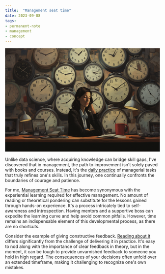 ```yaml
---
title:  "Management seat time"
date: 2023-09-08
tags: 
- permanent-note
- management
- concept
---
```

![Midjourney 5.2 Prompt: a manager seats down on her office desk surrounded by clocks on the wall by Ted McKeever --ar 3:2](notes/attachments/management-seat-time.png)

Unlike data science, where acquiring knowledge can bridge skill gaps, I've discovered that in management, the path to improvement isn't solely paved with books and courses. Instead, it's the  [daily practice](literature-notes/Articles/Managing%20the%20First%20Year.md) of managerial tasks that truly refines one's skills. In this journey, one continually confronts the boundaries of courage and patience.

For me, [Management Seat Time](literature-notes/Articles/Management%20Seat%20Time.md) has become synonymous with the experiential learning required for effective management. No amount of reading or theoretical pondering can substitute for the lessons gained through hands-on experience. It's a process intricately tied to self-awareness and introspection. Having mentors and a supportive boss can expedite the learning curve and help avoid common pitfalls. However, time remains an indispensable element of this developmental process, as there are no shortcuts.

Consider the example of giving constructive feedback. [Reading about it](literature-notes/Books/Radical%20Candor%20Be%20a%20Kick-Ass%20Boss%20Without%20Losing%20Your%20Humanity.md) differs significantly from the challenge of delivering it in practice. It's easy to nod along with the importance of clear feedback in theory, but in the moment, it can be tough to provide unvarnished feedback to someone you hold in high regard. The consequences of your decisions often unfold over an extended timeframe, making it challenging to recognize one's own mistakes.
